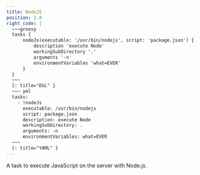 ```yaml
---
title: NodeJS
position: 2.0
right_code: |
  ~~~groovy
  tasks {
      nodeJs(executable: '/usr/bin/nodejs', script: 'package.json') {
          description 'execute Node'
          workingSubDirectory '.'
          arguments '-n'
          environmentVariables 'what=EVER'
      }
  }
  ~~~
  {: title="DSL" }
  ~~~ yml
  tasks:
    - !nodeJs
      executable: /usr/bin/nodejs
      script: package.json
      description: execute Node
      workingSubDirectory: .
      arguments: -n
      environmentVariables: what=EVER
  ~~~
  {: title="YAML" }
---
```

A task to execute JavaScript on the server with Node.js.
